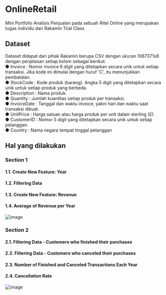 # OnlineRetail
Mini Portfolio Analisis Penjualan pada sebuah Ritel Online yang merupakan tugas individu dari Rakamin Trial Class

## Dataset
Dataset didapat dari pihak Rakamin berupa CSV dengan ukuran 1067371x8 dengan penjelasan setiap kolom sebagai berikut: <br>
● Invoice : Nomor invoice 6 digit yang ditetapkan secara unik untuk setiap transaksi. Jika kode ini dimulai dengan huruf 'C', itu menunjukkan pembatalan. <br>
● StockCode : Kode produk (barang). Angka 5 digit yang ditetapkan secara unik untuk setiap produk yang berbeda. <br>
● Description : Nama produk. <br>
● Quantity : Jumlah kuantitas setiap produk per transaksi. <br>
● InvoiceDate : Tanggal dan waktu invoice, yakni hari dan waktu saat transaksi dibuat. <br>
● UnitPrice : Harga satuan atau harga produk per unit dalam sterling (£). <br>
● CustomerID : Nomor 5 digit yang ditetapkan secara unik untuk setiap pelanggan. <br>
● Country : Nama negara tempat tinggal pelanggan <br>

## Hal yang dilakukan
### Section 1
#### 1.1. Create New Feature: Year
#### 1.2. Filtering Data
#### 1.3. Create New Feature: Revenue
#### 1.4. Average of Revenue per Year
![image](https://user-images.githubusercontent.com/57952404/148207783-c4b18d91-8072-40f5-b569-788279712b21.png)
<br>
### Section 2
#### 2.1. Filtering Data - Customers who finished their purchases
#### 2.2. Filtering Data - Customers who canceled their purchases
#### 2.3. Number of Finished and Canceled Transactions Each Year
#### 2.4. Cancellation Rate
![image](https://user-images.githubusercontent.com/57952404/148207825-cb58444d-ea87-4196-9b9e-e4232f2060e3.png)

